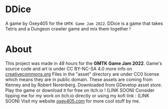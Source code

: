 # DDice
A game by Oxey405 for the `GMTK Game Jam 2022`.
DDice is a game that takes Tetris and a Dungeon crawler game and mix them together !
# About
This project was made in *48 hours* for the **GMTK Game Jam 2022**.
Game's source code and art is under CC BY-NC-SA 4.0 more info on [creativecommons.org](https://creativecommons.org/licenses/by-nc-sa/4.0/)
Files in the "asset" directory are under CC0 license which means they are in public domain. 
These assets are coming from Kenney and by Robert Norenberg. Downloaded from GDevelop asset store.
Play the game or download it for free on itch.io ! (LINK SOON)
Consider tipping me for my work on itch.io directly or using my kofi link : (LINK SOON)
Visit my website [oxey405.com](https://oxey405.com) for more cool stuff by me.

